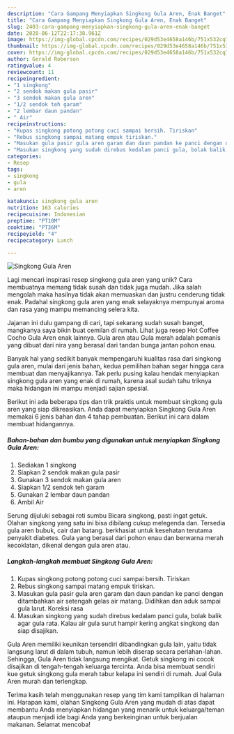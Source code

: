```yaml
---
description: "Cara Gampang Menyiapkan Singkong Gula Aren, Enak Banget"
title: "Cara Gampang Menyiapkan Singkong Gula Aren, Enak Banget"
slug: 2403-cara-gampang-menyiapkan-singkong-gula-aren-enak-banget
date: 2020-06-12T22:17:38.961Z
image: https://img-global.cpcdn.com/recipes/029d53e4658a146b/751x532cq70/singkong-gula-aren-foto-resep-utama.jpg
thumbnail: https://img-global.cpcdn.com/recipes/029d53e4658a146b/751x532cq70/singkong-gula-aren-foto-resep-utama.jpg
cover: https://img-global.cpcdn.com/recipes/029d53e4658a146b/751x532cq70/singkong-gula-aren-foto-resep-utama.jpg
author: Gerald Roberson
ratingvalue: 4
reviewcount: 11
recipeingredient:
- "1 singkong"
- "2 sendok makan gula pasir"
- "3 sendok makan gula aren"
- "1/2 sendok teh garam"
- "2 lembar daun pandan"
- " Air"
recipeinstructions:
- "Kupas singkong potong potong cuci sampai bersih. Tiriskan"
- "Rebus singkong sampai matang empuk tiriskan."
- "Masukan gula pasir gula aren garam dan daun pandan ke panci dengan ditambahkan air setengah gelas air matang. Didihkan dan aduk sampai gula larut. Koreksi rasa"
- "Masukan singkong yang sudah direbus kedalam panci gula, bolak balik agar gula rata. Kalau air gula surut hampir kering angkat singkong dan siap disajikan."
categories:
- Resep
tags:
- singkong
- gula
- aren

katakunci: singkong gula aren 
nutrition: 163 calories
recipecuisine: Indonesian
preptime: "PT10M"
cooktime: "PT36M"
recipeyield: "4"
recipecategory: Lunch

---
```



![Singkong Gula Aren](https://img-global.cpcdn.com/recipes/029d53e4658a146b/751x532cq70/singkong-gula-aren-foto-resep-utama.jpg)

Lagi mencari inspirasi resep singkong gula aren yang unik? Cara membuatnya memang tidak susah dan tidak juga mudah. Jika salah mengolah maka hasilnya tidak akan memuaskan dan justru cenderung tidak enak. Padahal singkong gula aren yang enak selayaknya mempunyai aroma dan rasa yang mampu memancing selera kita.

Jajanan ini dulu gampang di cari, tapi sekarang sudah susah banget, mangkanya saya bikin buat cemilan di rumah. Lihat juga resep Hot Coffee Cocho Gula Aren enak lainnya. Gula aren atau Gula merah adalah pemanis yang dibuat dari nira yang berasal dari tandan bunga jantan pohon enau.

Banyak hal yang sedikit banyak mempengaruhi kualitas rasa dari singkong gula aren, mulai dari jenis bahan, kedua pemilihan bahan segar hingga cara membuat dan menyajikannya. Tak perlu pusing kalau hendak menyiapkan singkong gula aren yang enak di rumah, karena asal sudah tahu triknya maka hidangan ini mampu menjadi sajian spesial.


Berikut ini ada beberapa tips dan trik praktis untuk membuat singkong gula aren yang siap dikreasikan. Anda dapat menyiapkan Singkong Gula Aren memakai 6 jenis bahan dan 4 tahap pembuatan. Berikut ini cara dalam membuat hidangannya.

<!--inarticleads1-->

##### Bahan-bahan dan bumbu yang digunakan untuk menyiapkan Singkong Gula Aren:

1. Sediakan 1 singkong
1. Siapkan 2 sendok makan gula pasir
1. Gunakan 3 sendok makan gula aren
1. Siapkan 1/2 sendok teh garam
1. Gunakan 2 lembar daun pandan
1. Ambil  Air


Serung dijuluki sebagai roti sumbu Bicara singkong, pasti ingat getuk. Olahan singkong yang satu ini bisa dibilang cukup melegenda dan. Tersedia gula aren bubuk, cair dan batang. berkhasiat untuk kesehatan terutama penyakit diabetes. Gula yang berasal dari pohon enau dan berwarna merah kecoklatan, dikenal dengan gula aren atau. 

<!--inarticleads2-->

##### Langkah-langkah membuat Singkong Gula Aren:

1. Kupas singkong potong potong cuci sampai bersih. Tiriskan
1. Rebus singkong sampai matang empuk tiriskan.
1. Masukan gula pasir gula aren garam dan daun pandan ke panci dengan ditambahkan air setengah gelas air matang. Didihkan dan aduk sampai gula larut. Koreksi rasa
1. Masukan singkong yang sudah direbus kedalam panci gula, bolak balik agar gula rata. Kalau air gula surut hampir kering angkat singkong dan siap disajikan.


Gula Aren memiliki keunikan tersendiri dibandingkan gula lain, yaitu tidak langsung larut di dalam tubuh, namun lebih diserap secara perlahan-lahan. Sehingga, Gula Aren tidak langsung mengikat. Getuk singkong ini cocok disajikan di tengah-tengah keluarga tercinta. Anda bisa membuat sendiri kue getuk singkong gula merah tabur kelapa ini sendiri di rumah. Jual Gula Aren murah dan terlengkap. 

Terima kasih telah menggunakan resep yang tim kami tampilkan di halaman ini. Harapan kami, olahan Singkong Gula Aren yang mudah di atas dapat membantu Anda menyiapkan hidangan yang menarik untuk keluarga/teman ataupun menjadi ide bagi Anda yang berkeinginan untuk berjualan makanan. Selamat mencoba!
